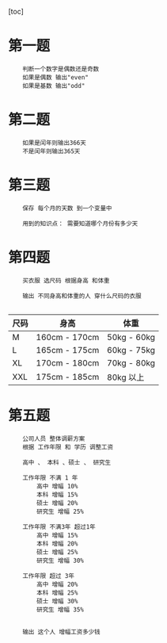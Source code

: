 [toc]
# 第一题
```
    判断一个数字是偶数还是奇数
    如果是偶数 输出"even"
    如果是基数 输出"odd"

```
# 第二题
```
    如果是闰年则输出366天
    不是闰年则输出365天
```
# 第三题
```
    保存 每个月的天数 到一个变量中

    用到的知识点： 需要知道哪个月份有多少天

```
# 第四题
```
    买衣服 选尺码 根据身高 和体重

    输出 不同身高和体重的人 穿什么尺码的衣服
    
```

尺码 | 身高 | 体重
---|---|---
M | 160cm - 170cm | 50kg - 60kg
L | 165cm - 175cm | 60kg - 75kg
XL| 170cm - 180cm | 70kg - 80kg
XXL | 175cm - 185cm | 80kg 以上

# 第五题
```
    公司人员 整体调薪方案
    根据 工作年限 和 学历 调整工资

    高中 、 本科 、硕士 、 研究生

    工作年限 不满 1 年
        高中 增幅 10%
        本科 增幅 15%
        硕士 增幅 20%
        研究生 增幅 25%

    工作年限 不满3年 超过1年
        高中 增幅 15%
        本科 增幅 20%
        硕士 增幅 25%
        研究生 增幅 30% 

    工作年限 超过 3年
        高中 增幅 20%
        本科 增幅 25%
        硕士 增幅 30%
        研究生 增幅 35% 


    输出 这个人 增幅工资多少钱

```
